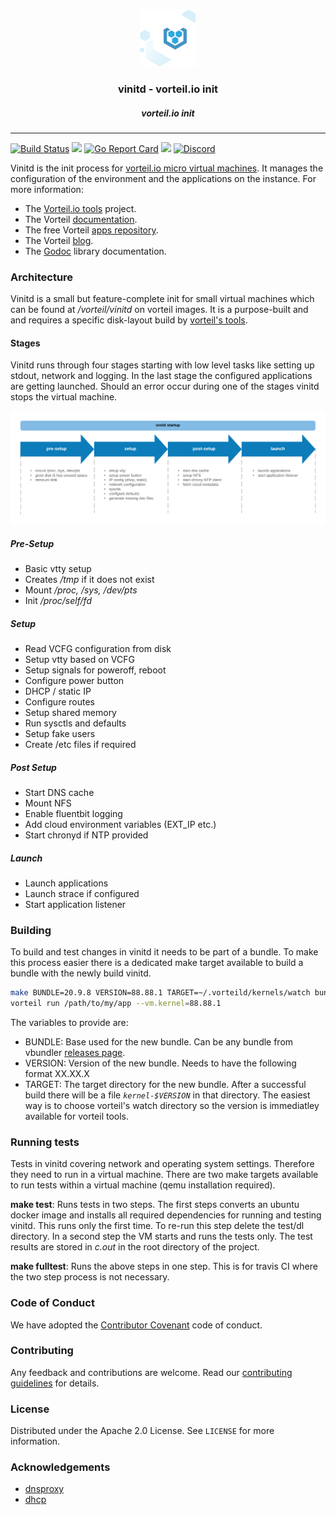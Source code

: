 <br />
<p align="center">
  <a href="https://github.com/vorteil/vinitd">
    <img src="assets/images/vlogo.png" alt="vinitd">
  </a>
  <h3 align="center">vinitd - vorteil.io init</h3>
  <h5 align="center">vorteil.io init</h5>
</p>
<hr/>

[![Build Status](https://travis-ci.org/vorteil/vinitd.svg?branch=master)](https://travis-ci.org/vorteil/vinitd) <a href="https://codeclimate.com/github/vorteil/vinitd/maintainability"><img src="https://api.codeclimate.com/v1/badges/4f33b7b5dc76ba2d26ae/maintainability" /></a> [![Go Report Card](https://goreportcard.com/badge/github.com/vorteil/vinitd)](https://goreportcard.com/report/github.com/vorteil/vinitd) [![](https://godoc.org/github.com/vorteil/vinitd/pkg/vorteil?status.svg)](http://godoc.org/github.com/vorteil/vinitd/pkg/vorteil) [![Discord](https://img.shields.io/badge/chat-on%20discord-6A7EC2)](https://discord.gg/VjF6wn4)

Vinitd is the init process for [vorteil.io micro virtual machines](https://github.com/vorteil/vorteil). It manages the configuration of the environment and the applications on the instance. For more information:

* The [Vorteil.io tools](https://github.com/vorteil/vorteil) project.
* The Vorteil [documentation](https://docs.vorteil.io/).
* The free Vorteil [apps repository](http://apps.vorteil.io/).
* The Vorteil [blog](https://blog.vorteil.io/).
* The [Godoc](https://godoc.org/github.com/vorteil/vorteil) library documentation.

### Architecture

Vinitd is a small but feature-complete init for small virtual machines which can be found at _/vorteil/vinitd_ on vorteil images. It is a purpose-built and and requires a specific disk-layout build by [vorteil's tools](https://github.com/vorteil/vorteil).

#### Stages

Vinitd runs through four stages starting with low level tasks like setting up stdout, network and logging. In the last stage the configured applications are getting launched. Should an error occur during one of the stages vinitd stops the virtual machine.

<p align="center">
    <img src="assets/images/vinitd_phases.png" alt="vinitd phases">
</p>

##### Pre-Setup

* Basic vtty setup
* Creates _/tmp_ if it does not exist
* Mount _/proc, /sys, /dev/pts_
* Init _/proc/self/fd_

##### Setup

* Read VCFG configuration from disk
* Setup vtty based on VCFG
* Setup signals for poweroff, reboot
* Configure power button
* DHCP / static IP
* Configure routes
* Setup shared memory
* Run sysctls and defaults
* Setup fake users
* Create /etc files if required

##### Post Setup

* Start DNS cache
* Mount NFS
* Enable fluentbit logging
* Add cloud environment variables (EXT_IP etc.)
* Start chronyd if NTP provided

##### Launch

* Launch applications
* Launch strace if configured
* Start application listener

### Building

To build and test changes in vinitd it needs to be part of a bundle. To make this process easier there is a dedicated make target available to build a bundle with the newly build vinitd.

```sh
make BUNDLE=20.9.8 VERSION=88.88.1 TARGET=~/.vorteild/kernels/watch bundle
vorteil run /path/to/my/app --vm.kernel=88.88.1
```

The variables to provide are:

* BUNDLE: Base used for the new bundle. Can be any bundle from vbundler [releases page](https://github.com/vorteil/vbundler/releases).
* VERSION: Version of the new bundle. Needs to have the following format XX.XX.X
* TARGET: The target directory for the new bundle. After a successful build there will be a file _`kernel-$VERSION`_ in that directory. The easiest way is to choose vorteil's watch directory so the version is immediatley available for vorteil tools.

### Running tests

Tests in vinitd covering network and operating system settings. Therefore they need to run in a virtual machine. There are two make targets available to run tests within a virtual machine (qemu installation required).

**make test**: Runs tests in two steps. The first steps converts an ubuntu docker image and installs all required dependencies for running and testing vinitd. This runs only the first time. To re-run this step delete the test/dl directory. In a second step the VM starts and runs the tests only. The test results are stored in _c.out_ in the root directory of the project.

**make fulltest**: Runs the above steps in one step. This is for travis CI where the two step process is not necessary.

### Code of Conduct

We have adopted the [Contributor Covenant](https://github.com/vorteil/.github/blob/master/CODE_OF_CONDUCT.md) code of conduct.

### Contributing

Any feedback and contributions are welcome. Read our [contributing guidelines](https://github.com/vorteil/.github/blob/master/CONTRIBUTING.md) for details.

### License

Distributed under the Apache 2.0 License. See `LICENSE` for more information.

### Acknowledgements

* [dnsproxy](https://github.com/Asphaltt/dnsproxy-go)
* [dhcp](https://github.com/insomniacslk/dhcp)
